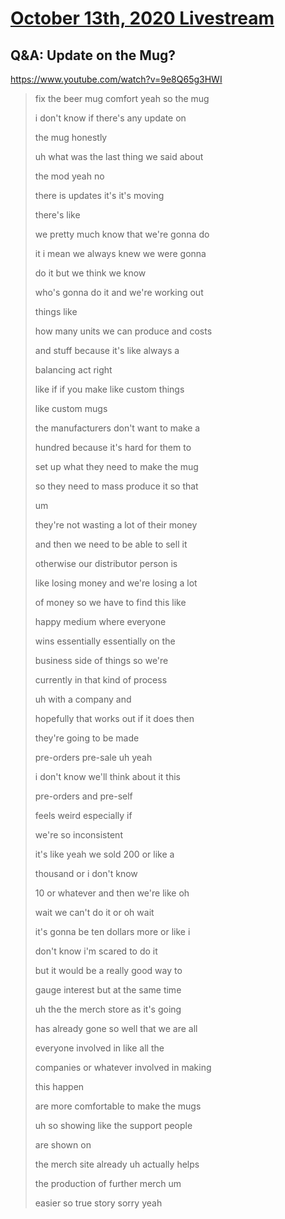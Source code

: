 # [October 13th, 2020 Livestream](../2020-10-13.md)
## Q&A: Update on the Mug?
https://www.youtube.com/watch?v=9e8Q65g3HWI
> fix the beer mug comfort yeah so the mug
>
> i don't know if there's any update on
>
> the mug honestly
>
> uh what was the last thing we said about
>
> the mod yeah no
>
> there is updates it's it's moving
>
> there's like
>
> we pretty much know that we're gonna do
>
> it i mean we always knew we were gonna
>
> do it but we think we know
>
> who's gonna do it and we're working out
>
> things like
>
> how many units we can produce and costs
>
> and stuff because it's like always a
>
> balancing act right
>
> like if if you make like custom things
>
> like custom mugs
>
> the manufacturers don't want to make a
>
> hundred because it's hard for them to
>
> set up what they need to make the mug
>
> so they need to mass produce it so that
>
> um
>
> they're not wasting a lot of their money
>
> and then we need to be able to sell it
>
> otherwise our distributor person is
>
> like losing money and we're losing a lot
>
> of money so we have to find this like
>
> happy medium where everyone
>
> wins essentially essentially on the
>
> business side of things so we're
>
> currently in that kind of process
>
> uh with a company and
>
> hopefully that works out if it does then
>
> they're going to be made
>
> pre-orders pre-sale uh yeah
>
> i don't know we'll think about it this
>
> pre-orders and pre-self
>
> feels weird especially if
>
> we're so inconsistent
>
> it's like yeah we sold 200 or like a
>
> thousand or i don't know
>
> 10 or whatever and then we're like oh
>
> wait we can't do it or oh wait
>
> it's gonna be ten dollars more or like i
>
> don't know i'm scared to do it
>
> but it would be a really good way to
>
> gauge interest but at the same time
>
> uh the the merch store as it's going
>
> has already gone so well that we are all
>
> everyone involved in like all the
>
> companies or whatever involved in making
>
> this happen
>
> are more comfortable to make the mugs
>
> uh so showing like the support people
>
> are shown on
>
> the merch site already uh actually helps
>
> the production of further merch um
>
> easier so true story sorry yeah
>
